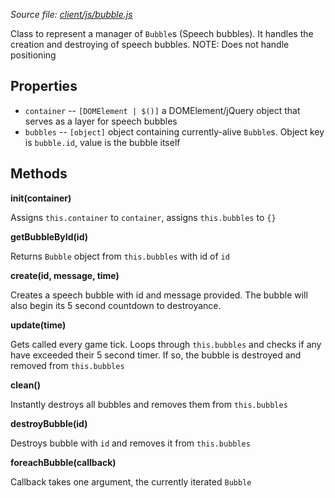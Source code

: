 *Source file: [client/js/bubble.js](https://github.com/browserquest/BrowserQuest/blob/master/client/js/bubble.js)*



Class to represent a manager of `Bubble`s (Speech bubbles).  It handles the creation and destroying of speech bubbles.
NOTE: Does not handle positioning

Properties
----------
* `container` -- `[DOMElement | $()]` a DOMElement/jQuery object that serves as a layer for speech bubbles
* `bubbles` -- `[object]` object containing currently-alive `Bubble`s.  Object key is `bubble.id`, value is the bubble itself


Methods
-------
**init(container)**

Assigns `this.container` to `container`, assigns `this.bubbles` to `{}`

**getBubbleById(id)**

Returns `Bubble` object from `this.bubbles` with id of `id`

**create(id, message, time)**

Creates a speech bubble with id and message provided.  The bubble will also begin its 5 second countdown to destroyance.

**update(time)**

Gets called every game tick.  Loops through `this.bubbles` and checks if any have exceeded their 5 second timer.  If so, the bubble is destroyed and removed from `this.bubbles`

**clean()**

Instantly destroys all bubbles and removes them from `this.bubbles`

**destroyBubble(id)**

Destroys bubble with `id` and removes it from `this.bubbles`

**foreachBubble(callback)**

Callback takes one argument, the currently iterated `Bubble`